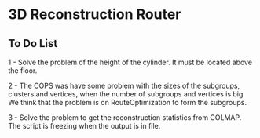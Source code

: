 # 3D Reconstruction Router

## To Do List
1 - Solve the problem of the height of the cylinder.  It must be located above the floor.

2 - The COPS was have some problem with the sizes of the subgroups, clusters and vertices, when the number of subgroups and vertices is big. We think that the problem is on RouteOptimization to form the subgroups.

3 - Solve the problem to get the reconstruction statistics from COLMAP. The script is freezing when the output is in file.
